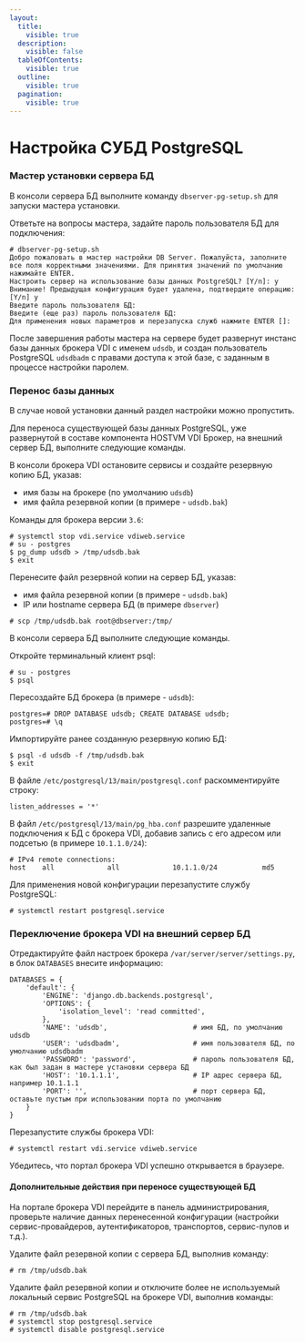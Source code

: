 ```yaml
---
layout:
  title:
    visible: true
  description:
    visible: false
  tableOfContents:
    visible: true
  outline:
    visible: true
  pagination:
    visible: true
---
```


# Настройка СУБД PostgreSQL

### Мастер установки сервера БД <a href="#db-wizard" id="db-wizard"></a>

В консоли сервера БД выполните команду `dbserver-pg-setup.sh` для запуски мастера установки.

Ответьте на вопросы мастера, задайте пароль пользователя БД для подключения:

```shell-session
# dbserver-pg-setup.sh
Добро пожаловать в мастер настройки DB Server. Пожалуйста, заполните все поля корректными значениями. Для принятия значений по умолчанию нажимайте ENTER.
Настроить сервер на использование базы данных PostgreSQL? [Y/n]: y
Внимание! Предыдущая конфигурация будет удалена, подтвердите операцию: [Y/n] y
Введите пароль пользователя БД: 
Введите (еще раз) пароль пользователя БД: 
Для применения новых параметров и перезапуска служб нажмите ENTER []: 
```

После завершения работы мастера на сервере будет развернут инстанс базы данных брокера VDI с именем `udsdb`, и создан пользователь PostgreSQL `udsdbadm` с правами доступа к этой базе, с заданным в процессе настройки паролем.

### Перенос базы данных <a href="#db-migration" id="db-migration"></a>

В случае новой установки данный раздел настройки можно пропустить.

Для переноса существующей базы данных PostgreSQL, уже развернутой в составе компонента HOSTVM VDI Брокер, на внешний сервер БД, выполните следующие команды.

В консоли брокера VDI остановите сервисы и создайте резервную копию БД, указав:

* имя базы на брокере (по умолчанию `udsdb`)
* имя файла резервной копии (в примере - `udsdb.bak`)

Команды для брокера версии `3.6`:

```shell-session
# systemctl stop vdi.service vdiweb.service
# su - postgres
$ pg_dump udsdb > /tmp/udsdb.bak
$ exit
```

Перенесите файл резервной копии на сервер БД, указав:

* имя файла резервной копии (в примере - `udsdb.bak`)
* IP или hostname сервера БД (в примере `dbserver`)

```shell-session
# scp /tmp/udsdb.bak root@dbserver:/tmp/
```

В консоли сервера БД выполните следующие команды.

Откройте терминальный клиент psql:

```shell-session
# su - postgres
$ psql
```

Пересоздайте БД брокера (в примере - `udsdb`):

```shell-session
postgres=# DROP DATABASE udsdb; CREATE DATABASE udsdb;
postgres=# \q
```

Импортируйте ранее созданную резервную копию БД:

```shell-session
$ psql -d udsdb -f /tmp/udsdb.bak
$ exit
```

В файле `/etc/postgresql/13/main/postgresql.conf` раскомментируйте строку:

```
listen_addresses = '*'
```

В файл `/etc/postgresql/13/main/pg_hba.conf` разрешите удаленные подключения к БД с брокера VDI, добавив запись с его адресом или подсетью (в примере `10.1.1.0/24`):

```
# IPv4 remote connections:
host    all             all             10.1.1.0/24           md5
```

Для применения новой конфигурации перезапустите службу PostgreSQL:

```shell-session
# systemctl restart postgresql.service
```

### Переключение брокера VDI на внешний сервер БД <a href="#broker-config" id="broker-config"></a>

Отредактируйте файл настроек брокера `/var/server/server/settings.py`, в блок `DATABASES` внесите информацию:

```
DATABASES = {
    'default': {
        'ENGINE': 'django.db.backends.postgresql',
        'OPTIONS': {
            'isolation_level': 'read committed',
        },
        'NAME': 'udsdb',                     # имя БД, по умолчанию udsdb
        'USER': 'udsdbadm',                  # имя пользователя БД, по умолчанию udsdbadm
        'PASSWORD': 'password',              # пароль пользователя БД, как был задан в мастере установки сервера БД
        'HOST': '10.1.1.1',                  # IP адрес сервера БД, например 10.1.1.1
        'PORT': '',                          # порт сервера БД, оставьте пустым при использовании порта по умолчанию
    }
}
```

Перезапустите службы брокера VDI:

```shell-session
# systemctl restart vdi.service vdiweb.service
```

Убедитесь, что портал брокера VDI успешно открывается в браузере.

#### Дополнительные действия при переносе существующей БД <a href="#cleanup" id="cleanup"></a>

На портале брокера VDI перейдите в панель администрирования, проверьте наличие данных перенесенной конфигурации (настройки сервис-провайдеров, аутентификаторов, транспортов, сервис-пулов и т.д.).

Удалите файл резервной копии с сервера БД, выполнив команду:

```shell-session
# rm /tmp/udsdb.bak
```

Удалите файл резервной копии и отключите более не используемый локальный сервис PostgreSQL на брокере VDI, выполнив команды:

```shell-session
# rm /tmp/udsdb.bak
# systemctl stop postgresql.service
# systemctl disable postgresql.service
```

